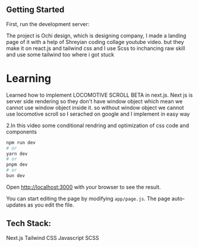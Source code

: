 ## Getting Started

First, run the development server:

The project is Ochi design, which is designing company, I made a landing page of it with a help of Shreyian coding collage youtube video.
but they make it on react.js and tailwind css and I use Scss to inchancing raw skill and use some tailwind too where i got stuck


# Learning 


Learned how to implement LOCOMOTIVE SCROLL BETA in next.js. Next js is server side rendering so they don't have window object which mean we cannot use window object inside it. so without window object we cannot use locomotive scroll so I serached on google and I implement in easy way

2.In this video some conditional rendring and optimization of css code and components


```bash
npm run dev
# or
yarn dev
# or
pnpm dev
# or
bun dev
```

Open [http://localhost:3000](http://localhost:3000) with your browser to see the result.

You can start editing the page by modifying `app/page.js`. The page auto-updates as you edit the file.

## Tech Stack:

 Next.js
 Tailwind CSS 
 Javascript
 SCSS
